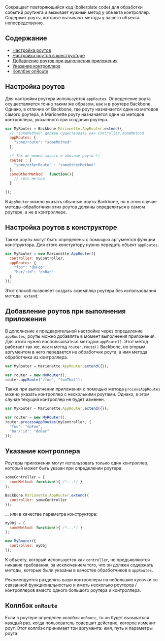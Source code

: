 Сокращает повторяющийся код (boilerplate code) для обработки событий роутинга и
вызывает нужный метод у объекта контроллер. Содержит роуты, которые вызывают
методы у вашего объекта непосредственно. 

## Содержание

* [Настройка роутов](#configure-routes)
* [Настройка роутов в конструкторе](#configure-routes-in-constructor)
* [Добавление роутов при выполнения приложения](#add-routes-at-runtime)
* [Указание контроллера](#specify-a-controller)
* [Коллбэк onRoute](#onroute)

## <a name="configure-routes"></a> Настройка роутов

Для настройки роутера используется `appRoutes`. Определение роута осуществляется точно таким же образом, как и в роутере Backbone.
Однако, в отличие от Backbone, где роуту назначается один из методов самого роутера, в Marionette роуту назначается один из методов контроллера, указанного при создании роутера.  

```js
var MyRouter = Backbone.Marionette.AppRouter.extend({
  // "someMethod" должен существовать как controller.someMethod
  appRoutes: {
    "some/route": "someMethod"
  },

  /* Так же можно задать и обычные роуты */
  routes : {
    "some/otherRoute" : "someOtherMethod"
  },
  someOtherMethod : function(){
    // тело метода
  }

});
```

В `AppRouter` можно указать обычные роуты Backbone, но в этом случае методы-обработчики этих роутов должны определяться в самом роутере, а не в контроллере.

## <a name="configure-routes-in-constructor"></a> Настройка роутов в конструкторе

Также роуты могут быть определены с помощью аргументов функции конструктора.
Для этого констуктору нужно передать объект `appRoutes`.

```js
var MyRouter = new Marionette.AppRouter({
  controller: myController,
  appRoutes: {
    "foo": "doFoo",
    "bar/:id": "doBar"
  }
});
```

Этот способ позволяет создать экземпляр роутера без использования
метода `.extend`.

## <a name="add-routes-at-runtime"></a> Добавление роутов при выполнения приложения

В дополнение к предварительной настройке через определение `appRoutes`,
роуты можно добавлять в момент выполнения приложения. Для этого нужно
воспользоваться методом `appRoute()`. Этот метод работает так же, как и
метод `router.route()` Backbone, но вторым аргументом в него передается
не обработчик роута, а имя метода обработчика из контроллера.

```js
var MyRouter = Marionette.AppRouter.extend({});

var router = new MyRouter();
router.appRoute("/foo", "fooThat");
```

Также при выполнении приложения с помощью метода `processAppRoutes` можно указать
контроллер с несколькими роутами. Однако, в этом случае текущий контроллер не будет
изменен.

```js
var MyRouter = Marionette.AppRouter.extend({});

var router = new MyRouter();
router.processAppRoutes(myController, {
  "foo": "doFoo",
  "bar/:id": "doBar"
});
```

## <a name="specify-a-controller"></a> Указание контроллера

Роутеры приложения могут использовать только один контроллер,
который может быть указан при определении роутера:

```js
someController = {
  someMethod: function(){ /*...*/ }
};

Backbone.Marionette.AppRouter.extend({
  controller: someController
});
```

... или в качестве параметра конструктора:

```js
myObj = {
  someMethod: function(){ /*...*/ }
};

new MyRouter({
  controller: myObj
});
```

К объекту, который используется как `controller`, не предъявляются никакие
требования, за исключением того, что он должен содержать методы, которые были
указаны в качестве обработчиков в `appRoutes`.

Рекомендуется разделять ваши контроллеры на небольшие кусочки со связанной
функциональностью и иметь несколько роутеров / контроллеров вместо одного
большого роутера и контроллера.

## <a name="onroute"></a> Коллбэк `onRoute`

Если в роутере определен коллбэк `onRoute`, то он будет вызываться каждый раз,
когда пользователь совершит действие, которое изменит роут. Этот коллбэк
принимает три аргумента: имя, путь и параметры роута.
